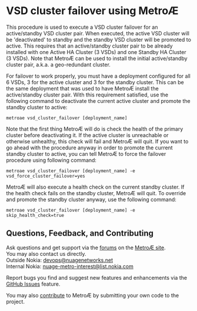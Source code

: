 # VSD cluster failover using MetroÆ

This procedure is used to execute a VSD cluster failover for an active/standby VSD cluster pair. When executed, the active VSD cluster will be 'deactivated' to standby and the standby VSD cluster will be promoted to active. This requires that an active/standby cluster pair to be already installed with one Active HA Cluster (3 VSDs) and one Standby HA Cluster (3 VSDs). Note that MetroÆ can be used to install the initial active/standby cluster pair, a.k.a. a geo-redundant cluster.

For failover to work properly, you must have a deployment configured for all 6 VSDs, 3 for the active cluster and 3 for the standby cluster. This can be the same deployment that was used to have MetroÆ install the active/standby cluster pair. With this requirement satisfied, use the following command to deactivate the current active cluster and promote the standby cluster to active:
```
metroae vsd_cluster_failover [deployment_name]
```
Note that the first thing MetroÆ will do is check the health of the primary cluster before deactivating it. If the active cluster is unreachable or otherwise unhealthy, this check will fail and MetroÆ will quit. If you want to go ahead with the procedure anyway in order to promote the current standby cluster to active, you can tell MetroÆ to force the failover procedure using following command:
```
metroae vsd_cluster_failover [deployment_name] -e vsd_force_cluster_failover=yes
```

MetroÆ will also execute a health check on the current standby cluster. If the health check fails on the standby cluster, MetroÆ will quit. To override and promote the standby cluster anyway, use the following command:
```
metroae vsd_cluster_failover [deployment_name] -e skip_health_check=true
```

## Questions, Feedback, and Contributing
Ask questions and get support via the [forums](https://devops.nuagenetworks.net/forums/) on the [MetroÆ site](https://devops.nuagenetworks.net/).  
You may also contact us directly.  
  Outside Nokia: [devops@nuagenetworks.net](mailto:deveops@nuagenetworks.net "send email to nuage-metro project")  
  Internal Nokia: [nuage-metro-interest@list.nokia.com](mailto:nuage-metro-interest@list.nokia.com "send email to nuage-metro project")

Report bugs you find and suggest new features and enhancements via the [GitHub Issues](https://github.com/nuagenetworks/nuage-metro/issues "nuage-metro issues") feature.

You may also [contribute](../CONTRIBUTING.md) to MetroÆ by submitting your own code to the project.
